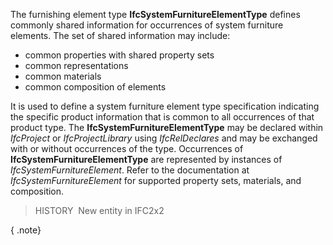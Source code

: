 ﻿The furnishing element type **IfcSystemFurnitureElementType** defines commonly shared information for occurrences of system furniture elements. The set of shared information may include:

* common properties with shared property sets
* common representations
* common materials
* common composition of elements

It is used to define a system furniture element type specification indicating the specific product information that is common to all occurrences of that product type. The **IfcSystemFurnitureElementType** may be declared within _IfcProject_ or _IfcProjectLibrary_ using _IfcRelDeclares_ and may be exchanged with or without occurrences of the type. Occurrences of **IfcSystemFurnitureElementType** are represented by instances of _IfcSystemFurnitureElement_. Refer to the documentation at _IfcSystemFurnitureElement_ for supported property sets, materials, and composition.

> HISTORY&nbsp; New entity in IFC2x2

{ .note}
>
